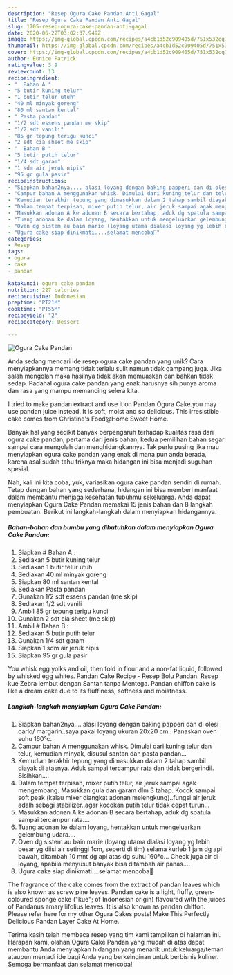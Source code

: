 ```yaml
---
description: "Resep Ogura Cake Pandan Anti Gagal"
title: "Resep Ogura Cake Pandan Anti Gagal"
slug: 1705-resep-ogura-cake-pandan-anti-gagal
date: 2020-06-22T03:02:37.949Z
image: https://img-global.cpcdn.com/recipes/a4cb1d52c909405d/751x532cq70/ogura-cake-pandan-foto-resep-utama.jpg
thumbnail: https://img-global.cpcdn.com/recipes/a4cb1d52c909405d/751x532cq70/ogura-cake-pandan-foto-resep-utama.jpg
cover: https://img-global.cpcdn.com/recipes/a4cb1d52c909405d/751x532cq70/ogura-cake-pandan-foto-resep-utama.jpg
author: Eunice Patrick
ratingvalue: 3.9
reviewcount: 13
recipeingredient:
- "  Bahan A "
- "5 butir kuning telur"
- "1 butir telur utuh"
- "40 ml minyak goreng"
- "80 ml santan kental"
- " Pasta pandan"
- "1/2 sdt essens pandan me skip"
- "1/2 sdt vanili"
- "85 gr tepung terigu kunci"
- "2 sdt cia sheet me skip"
- "  Bahan B "
- "5 butir putih telur"
- "1/4 sdt garam"
- "1 sdm air jeruk nipis"
- "95 gr gula pasir"
recipeinstructions:
- "Siapkan bahan2nya.... alasi loyang dengan baking papperi dan di olesi carlo/ margarin..saya pakai loyang ukuran 20x20 cm.. Panaskan oven suhu 160°c."
- "Campur bahan A menggunakan whisk. Dimulai dari kuning telur dan telur, kemudian minyak, disusul santan dan pasta pandan..."
- "Kemudian terakhir tepung yang dimasukkan dalam 2 tahap sambil diayak di atasnya. Aduk sampai tercampur rata dan tidak bergerindil. Sisihkan...."
- "Dalam tempat terpisah, mixer putih telur, air jeruk sampai agak mengembang. Masukkan gula dan garam dlm 3 tahap. Kocok sampai soft peak (kalau mixer diangkat adonan melengkung)..fungsi air jeruk adalh sebagi stabilizer..agar kocokan putih telur tidak cepat turun..."
- "Masukkan adonan A ke adonan B secara bertahap, aduk dg spatula sampai tercampur rata...."
- "Tuang adonan ke dalam loyang, hentakkan untuk mengeluarkan gelembung udara...."
- "Oven dg sistem au bain marie (loyang utama dialasi loyang yg lebih besar yg diisi air setinggi 1cm, seperti di tim) selama kurleb 1 jam dg api bawah, ditambah 10 mnt dg api atas dg suhu 160°c... Check juga air di loyang, apabila menyusut banyak bisa ditambah air panas...."
- "Ugura cake siap dinikmati....selamat mencoba🥰"
categories:
- Resep
tags:
- ogura
- cake
- pandan

katakunci: ogura cake pandan 
nutrition: 227 calories
recipecuisine: Indonesian
preptime: "PT21M"
cooktime: "PT55M"
recipeyield: "2"
recipecategory: Dessert

---
```



![Ogura Cake Pandan](https://img-global.cpcdn.com/recipes/a4cb1d52c909405d/751x532cq70/ogura-cake-pandan-foto-resep-utama.jpg)

Anda sedang mencari ide resep ogura cake pandan yang unik? Cara menyiapkannya memang tidak terlalu sulit namun tidak gampang juga. Jika salah mengolah maka hasilnya tidak akan memuaskan dan bahkan tidak sedap. Padahal ogura cake pandan yang enak harusnya sih punya aroma dan rasa yang mampu memancing selera kita.

I tried to make pandan extract and use it on Pandan Ogura Cake.you may use pandan juice instead. It is soft, moist and so delicious. This irresistible cake comes from Christine&#39;s Food@Home Sweet Home.

Banyak hal yang sedikit banyak berpengaruh terhadap kualitas rasa dari ogura cake pandan, pertama dari jenis bahan, kedua pemilihan bahan segar sampai cara mengolah dan menghidangkannya. Tak perlu pusing jika mau menyiapkan ogura cake pandan yang enak di mana pun anda berada, karena asal sudah tahu triknya maka hidangan ini bisa menjadi suguhan spesial.


Nah, kali ini kita coba, yuk, variasikan ogura cake pandan sendiri di rumah. Tetap dengan bahan yang sederhana, hidangan ini bisa memberi manfaat dalam membantu menjaga kesehatan tubuhmu sekeluarga. Anda dapat menyiapkan Ogura Cake Pandan memakai 15 jenis bahan dan 8 langkah pembuatan. Berikut ini langkah-langkah dalam menyiapkan hidangannya.

<!--inarticleads1-->

##### Bahan-bahan dan bumbu yang dibutuhkan dalam menyiapkan Ogura Cake Pandan:

1. Siapkan  # Bahan A :
1. Sediakan 5 butir kuning telur
1. Sediakan 1 butir telur utuh
1. Sediakan 40 ml minyak goreng
1. Siapkan 80 ml santan kental
1. Sediakan  Pasta pandan
1. Gunakan 1/2 sdt essens pandan (me skip)
1. Sediakan 1/2 sdt vanili
1. Ambil 85 gr tepung terigu kunci
1. Gunakan 2 sdt cia sheet (me skip)
1. Ambil  # Bahan B :
1. Sediakan 5 butir putih telur
1. Gunakan 1/4 sdt garam
1. Siapkan 1 sdm air jeruk nipis
1. Siapkan 95 gr gula pasir


You whisk egg yolks and oil, then fold in flour and a non-fat liquid, followed by whisked egg whites. Pandan Cake Recipe - Resep Bolu Pandan. Resep kue Zebra lembut dengan Santan tanpa Mentega. Pandan chiffon cake is like a dream cake due to its fluffiness, softness and moistness. 

<!--inarticleads2-->

##### Langkah-langkah menyiapkan Ogura Cake Pandan:

1. Siapkan bahan2nya.... alasi loyang dengan baking papperi dan di olesi carlo/ margarin..saya pakai loyang ukuran 20x20 cm.. Panaskan oven suhu 160°c.
1. Campur bahan A menggunakan whisk. Dimulai dari kuning telur dan telur, kemudian minyak, disusul santan dan pasta pandan...
1. Kemudian terakhir tepung yang dimasukkan dalam 2 tahap sambil diayak di atasnya. Aduk sampai tercampur rata dan tidak bergerindil. Sisihkan....
1. Dalam tempat terpisah, mixer putih telur, air jeruk sampai agak mengembang. Masukkan gula dan garam dlm 3 tahap. Kocok sampai soft peak (kalau mixer diangkat adonan melengkung)..fungsi air jeruk adalh sebagi stabilizer..agar kocokan putih telur tidak cepat turun...
1. Masukkan adonan A ke adonan B secara bertahap, aduk dg spatula sampai tercampur rata....
1. Tuang adonan ke dalam loyang, hentakkan untuk mengeluarkan gelembung udara....
1. Oven dg sistem au bain marie (loyang utama dialasi loyang yg lebih besar yg diisi air setinggi 1cm, seperti di tim) selama kurleb 1 jam dg api bawah, ditambah 10 mnt dg api atas dg suhu 160°c... Check juga air di loyang, apabila menyusut banyak bisa ditambah air panas....
1. Ugura cake siap dinikmati....selamat mencoba🥰


The fragrance of the cake comes from the extract of pandan leaves which is also known as screw pine leaves. Pandan cake is a light, fluffy, green-coloured sponge cake (&#34;kue&#34;; of Indonesian origin) flavoured with the juices of Pandanus amaryllifolius leaves. It is also known as pandan chiffon. Please refer here for my other Ogura Cakes posts! Make This Perfectly Delicious Pandan Layer Cake At Home. 

Terima kasih telah membaca resep yang tim kami tampilkan di halaman ini. Harapan kami, olahan Ogura Cake Pandan yang mudah di atas dapat membantu Anda menyiapkan hidangan yang menarik untuk keluarga/teman ataupun menjadi ide bagi Anda yang berkeinginan untuk berbisnis kuliner. Semoga bermanfaat dan selamat mencoba!
